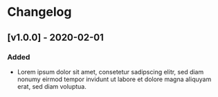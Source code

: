 # Changelog

## [v1.0.0] - 2020-02-01

### Added

- Lorem ipsum dolor sit amet, consetetur sadipscing elitr, sed diam nonumy eirmod tempor invidunt ut labore et dolore magna aliquyam erat, sed diam voluptua.
